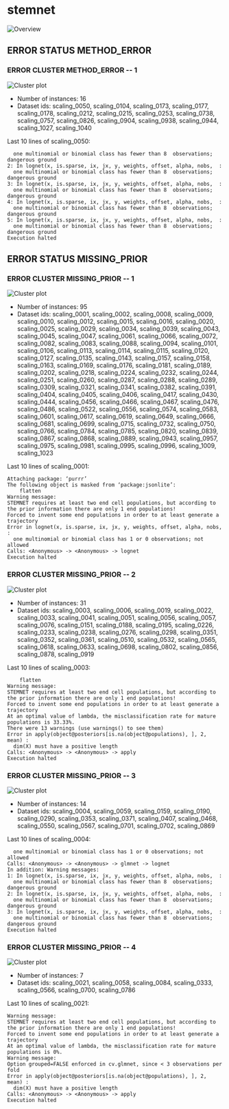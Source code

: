 # stemnet
![Overview](stemnet.png)

## ERROR STATUS METHOD_ERROR

### ERROR CLUSTER METHOD_ERROR -- 1
![Cluster plot](error_class_plots/stemnet_method_error_1.png)

 * Number of instances: 16
 * Dataset ids: scaling_0050, scaling_0104, scaling_0173, scaling_0177, scaling_0178, scaling_0212, scaling_0215, scaling_0253, scaling_0738, scaling_0757, scaling_0826, scaling_0904, scaling_0938, scaling_0944, scaling_1027, scaling_1040

Last 10 lines of scaling_0050:
```
  one multinomial or binomial class has fewer than 8  observations; dangerous ground
2: In lognet(x, is.sparse, ix, jx, y, weights, offset, alpha, nobs,  :
  one multinomial or binomial class has fewer than 8  observations; dangerous ground
3: In lognet(x, is.sparse, ix, jx, y, weights, offset, alpha, nobs,  :
  one multinomial or binomial class has fewer than 8  observations; dangerous ground
4: In lognet(x, is.sparse, ix, jx, y, weights, offset, alpha, nobs,  :
  one multinomial or binomial class has fewer than 8  observations; dangerous ground
5: In lognet(x, is.sparse, ix, jx, y, weights, offset, alpha, nobs,  :
  one multinomial or binomial class has fewer than 8  observations; dangerous ground
Execution halted
```

## ERROR STATUS MISSING_PRIOR

### ERROR CLUSTER MISSING_PRIOR -- 1
![Cluster plot](error_class_plots/stemnet_missing_prior_1.png)

 * Number of instances: 95
 * Dataset ids: scaling_0001, scaling_0002, scaling_0008, scaling_0009, scaling_0010, scaling_0012, scaling_0015, scaling_0016, scaling_0020, scaling_0025, scaling_0029, scaling_0034, scaling_0039, scaling_0043, scaling_0045, scaling_0047, scaling_0061, scaling_0066, scaling_0072, scaling_0082, scaling_0083, scaling_0088, scaling_0094, scaling_0101, scaling_0106, scaling_0113, scaling_0114, scaling_0115, scaling_0120, scaling_0127, scaling_0135, scaling_0143, scaling_0157, scaling_0158, scaling_0163, scaling_0169, scaling_0176, scaling_0181, scaling_0189, scaling_0202, scaling_0218, scaling_0224, scaling_0232, scaling_0244, scaling_0251, scaling_0260, scaling_0287, scaling_0288, scaling_0289, scaling_0309, scaling_0321, scaling_0341, scaling_0382, scaling_0391, scaling_0404, scaling_0405, scaling_0406, scaling_0417, scaling_0430, scaling_0444, scaling_0456, scaling_0466, scaling_0467, scaling_0476, scaling_0486, scaling_0522, scaling_0556, scaling_0574, scaling_0583, scaling_0601, scaling_0617, scaling_0619, scaling_0649, scaling_0666, scaling_0681, scaling_0699, scaling_0715, scaling_0732, scaling_0750, scaling_0766, scaling_0784, scaling_0785, scaling_0820, scaling_0839, scaling_0867, scaling_0868, scaling_0889, scaling_0943, scaling_0957, scaling_0975, scaling_0981, scaling_0995, scaling_0996, scaling_1009, scaling_1023

Last 10 lines of scaling_0001:
```
Attaching package: ‘purrr’
The following object is masked from ‘package:jsonlite’:
    flatten
Warning message:
STEMNET requires at least two end cell populations, but according to the prior information there are only 1 end populations!
Forced to invent some end populations in order to at least generate a trajectory 
Error in lognet(x, is.sparse, ix, jx, y, weights, offset, alpha, nobs,  : 
  one multinomial or binomial class has 1 or 0 observations; not allowed
Calls: <Anonymous> -> <Anonymous> -> lognet
Execution halted
```

### ERROR CLUSTER MISSING_PRIOR -- 2
![Cluster plot](error_class_plots/stemnet_missing_prior_2.png)

 * Number of instances: 31
 * Dataset ids: scaling_0003, scaling_0006, scaling_0019, scaling_0022, scaling_0033, scaling_0041, scaling_0051, scaling_0056, scaling_0057, scaling_0076, scaling_0151, scaling_0188, scaling_0195, scaling_0226, scaling_0233, scaling_0238, scaling_0276, scaling_0298, scaling_0351, scaling_0352, scaling_0361, scaling_0510, scaling_0532, scaling_0565, scaling_0618, scaling_0633, scaling_0698, scaling_0802, scaling_0856, scaling_0878, scaling_0919

Last 10 lines of scaling_0003:
```
    flatten
Warning message:
STEMNET requires at least two end cell populations, but according to the prior information there are only 1 end populations!
Forced to invent some end populations in order to at least generate a trajectory 
At an optimal value of lambda, the misclassification rate for mature populations is 33.33%.
There were 13 warnings (use warnings() to see them)
Error in apply(object@posteriors[is.na(object@populations), ], 2, mean) : 
  dim(X) must have a positive length
Calls: <Anonymous> -> <Anonymous> -> apply
Execution halted
```

### ERROR CLUSTER MISSING_PRIOR -- 3
![Cluster plot](error_class_plots/stemnet_missing_prior_3.png)

 * Number of instances: 14
 * Dataset ids: scaling_0004, scaling_0059, scaling_0159, scaling_0190, scaling_0290, scaling_0353, scaling_0371, scaling_0407, scaling_0468, scaling_0550, scaling_0567, scaling_0701, scaling_0702, scaling_0869

Last 10 lines of scaling_0004:
```
  one multinomial or binomial class has 1 or 0 observations; not allowed
Calls: <Anonymous> -> <Anonymous> -> glmnet -> lognet
In addition: Warning messages:
1: In lognet(x, is.sparse, ix, jx, y, weights, offset, alpha, nobs,  :
  one multinomial or binomial class has fewer than 8  observations; dangerous ground
2: In lognet(x, is.sparse, ix, jx, y, weights, offset, alpha, nobs,  :
  one multinomial or binomial class has fewer than 8  observations; dangerous ground
3: In lognet(x, is.sparse, ix, jx, y, weights, offset, alpha, nobs,  :
  one multinomial or binomial class has fewer than 8  observations; dangerous ground
Execution halted
```

### ERROR CLUSTER MISSING_PRIOR -- 4
![Cluster plot](error_class_plots/stemnet_missing_prior_4.png)

 * Number of instances: 7
 * Dataset ids: scaling_0021, scaling_0058, scaling_0084, scaling_0333, scaling_0566, scaling_0700, scaling_0786

Last 10 lines of scaling_0021:
```
Warning message:
STEMNET requires at least two end cell populations, but according to the prior information there are only 1 end populations!
Forced to invent some end populations in order to at least generate a trajectory 
At an optimal value of lambda, the misclassification rate for mature populations is 0%.
Warning message:
Option grouped=FALSE enforced in cv.glmnet, since < 3 observations per fold 
Error in apply(object@posteriors[is.na(object@populations), ], 2, mean) : 
  dim(X) must have a positive length
Calls: <Anonymous> -> <Anonymous> -> apply
Execution halted
```


